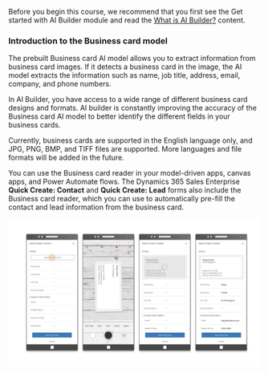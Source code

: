 Before you begin this course, we recommend that you first see the Get started with AI Builder module and read the [What is AI Builder?](/ai-builder/overview/?azure-portal=true) content.

### Introduction to the Business card model

The prebuilt Business card AI model allows you to extract information from business card images. If it detects a business card in the image, the AI model extracts the information such as name, job title, address, email, company, and phone numbers.

In AI Builder, you have access to a wide range of different business card designs and formats. AI builder is constantly improving the accuracy of the Business card AI model to better identify the different fields in your business cards.

Currently, business cards are supported in the English language only, and JPG, PNG, BMP, and TIFF files are supported. More languages and file formats will be added in the future.

You can use the Business card reader in your model-driven apps, canvas apps, and Power Automate flows. The Dynamics 365 Sales Enterprise **Quick Create: Contact** and **Quick Create: Lead** forms also include the Business card reader, which you can use to automatically pre-fill the contact and lead information from the business card.

![Mobile screen shots of business card scan with Quick Create Contact.](../media/image-1.png)
